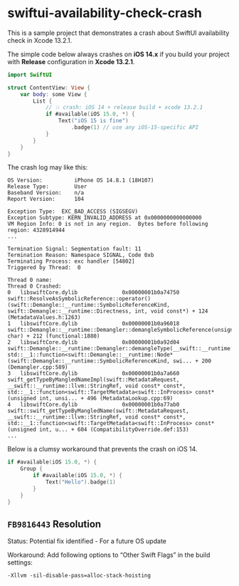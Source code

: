 # swiftui-availability-check-crash

This is a sample project that demonstrates a crash about SwiftUI availability check in Xcode 13.2.1.

The simple code below always crashes on **iOS 14.x** if you build your project with **Release** configuration in **Xcode 13.2.1**.

```swift
import SwiftUI

struct ContentView: View {
    var body: some View {
        List {
            // 💥 crash: iOS 14 + release build + xcode 13.2.1
            if #available(iOS 15.0, *) {
                Text("iOS 15 is fine")
                    .badge(1) // use any iOS-15-specific API
            }
        }
    }
}
```

The crash log may like this:

```log
OS Version:          iPhone OS 14.8.1 (18H107)
Release Type:        User
Baseband Version:    n/a
Report Version:      104

Exception Type:  EXC_BAD_ACCESS (SIGSEGV)
Exception Subtype: KERN_INVALID_ADDRESS at 0x0000000000000000
VM Region Info: 0 is not in any region.  Bytes before following region: 4328914944
...

Termination Signal: Segmentation fault: 11
Termination Reason: Namespace SIGNAL, Code 0xb
Terminating Process: exc handler [54802]
Triggered by Thread:  0

Thread 0 name:
Thread 0 Crashed:
0   libswiftCore.dylib            	0x00000001b0a74750 swift::ResolveAsSymbolicReference::operator()(swift::Demangle::__runtime::SymbolicReferenceKind, swift::Demangle::__runtime::Directness, int, void const*) + 124 (MetadataValues.h:1263)
1   libswiftCore.dylib            	0x00000001b0a96018 swift::Demangle::__runtime::Demangler::demangleSymbolicReference(unsigned char) + 212 (functional:1880)
2   libswiftCore.dylib            	0x00000001b0a92d04 swift::Demangle::__runtime::Demangler::demangleType(__swift::__runtime::llvm::StringRef, std::__1::function<swift::Demangle::__runtime::Node* (swift::Demangle::__runtime::SymbolicReferenceKind, swi... + 200 (Demangler.cpp:589)
3   libswiftCore.dylib            	0x00000001b0a7a660 swift_getTypeByMangledNameImpl(swift::MetadataRequest, __swift::__runtime::llvm::StringRef, void const* const*, std::__1::function<swift::TargetMetadata<swift::InProcess> const* (unsigned int, unsi... + 496 (MetadataLookup.cpp:69)
4   libswiftCore.dylib            	0x00000001b0a77ab0 swift::swift_getTypeByMangledName(swift::MetadataRequest, __swift::__runtime::llvm::StringRef, void const* const*, std::__1::function<swift::TargetMetadata<swift::InProcess> const* (unsigned int, u... + 604 (CompatibilityOverride.def:153)
...
```

Below is a clumsy workaround that prevents the crash on iOS 14.

```swift
if #available(iOS 15.0, *) {
    Group {
        if #available(iOS 15.0, *) {
            Text("Hello").badge(1)
        }
    }
}
```

## `FB9816443` Resolution

Status: Potential fix identified - For a future OS update

Workaround: Add following options to “Other Swift Flags” in the build settings:

```
-Xllvm -sil-disable-pass=alloc-stack-hoisting
```
